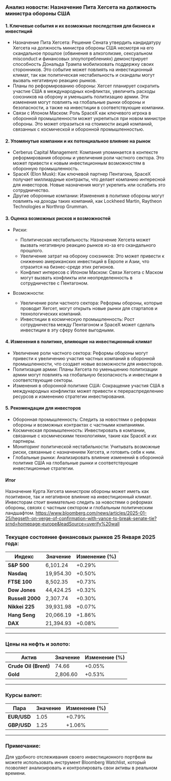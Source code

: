 ### Анализ новости: Назначение Пита Хегсета на должность министра обороны США

#### 1. Ключевые события и их возможные последствия для бизнеса и инвестиций
- Назначение Пита Хегсета: Решение Сената утвердить кандидатуру Хегсета на должность министра обороны 
США несмотря на его скандальное прошлое (обвинения в алкоголизме, сексуальном misconduct и финансовых 
злоупотреблениях) демонстрирует способность Дональда Трампа мобилизовать поддержку своих сторонников. Это 
событие может повлиять на инвестиционный климат, так как политическая нестабильность и скандалы могут 
вызвать негативную реакцию рынков.
- Планы по реформированию обороны: Хегсет планирует сократить участие США в международных конфликтах, 
увеличить расходы союзников на оборону и уменьшить политизацию армии. Эти изменения могут повлиять на 
глобальные рынки обороны и безопасности, а также на инвестиции в соответствующие компании.
- Связи с Илоном Маском: Роль SpaceX как ключевого игрока в оборонной промышленности может укрепиться 
при новом министре обороны. Это может отразиться на стоимости акций компаний, связанных с космической и 
оборонной промышленностью.

#### 2. Упомянутые компании и их потенциальное влияние на рынок
- Cerberus Capital Management: Компания упоминается в контексте реформирования обороны и увеличения 
роли частного сектора. Это может привести к новым инвестиционным возможностям в оборонную промышленность.
- SpaceX (Elon Musk): Как ключевой партнер Пентагона, SpaceX получает миллиардные контракты, что 
делает компанию интересной для инвесторов. Новые назначения могут укрепить или ослабить это 
сотрудничество.
- Другие оборонные компании: Изменения в политике обороны могут повлиять на доходы 
таких компаний, как Lockheed Martin, Raytheon Technologies и Northrop Grumman.

#### 3. Оценка возможных рисков и возможностей
- Риски:
  - Политическая нестабильность: Назначение Хегсета может вызвать негативную реакцию рынков из-за его 
скандального прошлого.
  - Увеличение затрат на оборону союзников: Это может привести к снижению американских инвестиций в Европе 
и Азии, что отразится на бизнес-среде этих регионов.
  - Конфликт интересов с Илоном Маском: Связи Хегсета с Маском могут вызвать конфликты или 
неопределенность в сотрудничестве с Пентагоном.
  
- Возможности:
  - Увеличение роли частного сектора: Реформы обороны, которые проводит Хегсет, могут открыть новые рынки 
для стартапов и технологических компаний.
  - Инвестиции в космическую промышленность: Рост сотрудничества между Пентагоном и SpaceX может сделать 
инвестиции в эту сферу более выгодными.

#### 4. Изменения в политике, влияющие на инвестиционный климат
- Увеличение роли частного сектора: Реформы обороны могут привести к увеличению участия частных 
компаний в оборонной промышленности, что создает новые возможности для инвесторов.
- Политизация армии: Планы Хегсета по уменьшению политизации армии могут повлиять на глобальную 
безопасность и инвестиции в соответствующие секторы.
- Изменения в оборонной политике США: Сокращение участия США в международных конфликтах может привести 
к перераспределению ресурсов и изменению стратегии инвестирования.

#### 5. Рекомендации для инвесторов
- Оборонная промышленность: Следить за новостями о реформах обороны и возможных контрактах с частными 
компаниями.
- Космическая промышленность: Инвестировать в компании, связанные с космическими технологиями, такие 
как SpaceX и их партнеры.
- Мониторинг политической нестабильности: Учитывать возможные риски, связанные с назначением Хегсета, 
и готовить себя к ним.
- Глобальные рынки: Анализировать влияние изменений в оборонной политике США на глобальные рынки и 
соответствующие инвестиционные стратегии.

#### Итог
Назначение Курта Хегсета министром обороны может иметь как позитивное, так и негативное влияние на 
инвестиционный климат. Инвесторам стоит внимательно следить за новостями о реформах обороны, связях с 
частным сектором и глобальным политическим ландшафтом.
https://www.bloomberg.com/news/articles/2025-01-25/hegseth-on-verge-of-confirmation-with-vance-to-break-senate-tie?srnd=homepage-europe&leadSource=uverify%20wall

### Текущее состояние финансовых рынков 25 Января 2025 года:

| Индекс                | Значение  | Изменение (%) |
|-----------------------|-----------|---------------|
| **S&P 500**          | 6,101.24  | +0.29%        |
| **Nasdaq**           | 19,954.30 | +0.50%        |
| **FTSE 100**         | 8,502.35  | +0.73%        |
| **Dow Jones**        | 44,424.25 | +0.32%        |
| **Russell 2000**     | 2,307.74  | +0.30%        |
| **Nikkei 225**       | 39,931.98 | +0.07%        |
| **Hang Seng**        | 20,066.19 | +1.86%        |
| **DAX**              | 21,394.93 | +0.08%        |

---

### Цены на нефть и золото:

| Актив            | Значение   | Изменение (%) |
|-------------------|------------|---------------|
| **Crude Oil (Brent)** | 74.66     | +0.05%        |
| **Gold**         | 2,806.60   | +0.53%        |

---

### Курсы валют:

| Пара            | Значение | Изменение (%) |
|------------------|----------|---------------|
| **EUR/USD**     | 1.05     | +0.79%        |
| **GBP/USD**     | 1.25     | +1.06%        |

---

### Примечание:
Для удобного отслеживания своего инвестиционного портфеля вы можете использовать инструмент Bloomberg 
Watchlist, который позволяет анализировать и контролировать свои активы в реальном времени.
